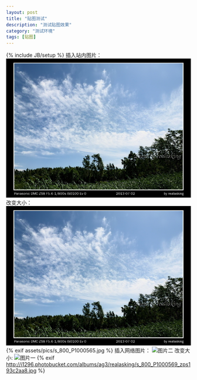 ```yaml
---
layout: post
title: "贴图测试"
description: "测试贴图效果"
category: "测试环境"
tags: [贴图]
---
```

{% include JB/setup %}
插入站内图片：
![图片一](assets/pics/s_800_P1000565.jpg)
改变大小：
<img src="assets/pics/s_800_P1000565.jpg" alt="图片一" title="图片测试一" width="640" />
{% exif assets/pics/s_800_P1000565.jpg %}
插入网络图片：
![图片二](http://i1296.photobucket.com/albums/ag3/realasking/s_800_P1000569_zps193c2aa8.jpg)
改变大小:
<img src="http://i1296.photobucket.com/albums/ag3/realasking/s_800_P1000569_zps193c2aa8.jpg" alt="图片一" title="图片测试一" width="640" />
{% exif http://i1296.photobucket.com/albums/ag3/realasking/s_800_P1000569_zps193c2aa8.jpg %}
